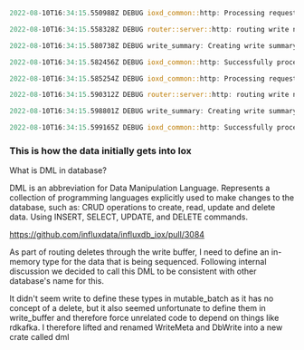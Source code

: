 
```rust
2022-08-10T16:34:15.550988Z DEBUG ioxd_common::http: Processing request request=Request { method: POST, uri: /api/v2/write?org=26f7e5a4b7be365b&bucket=917b97a92e883afc, version: HTTP/1.1, headers: {"accept": "*/*", "host": "localhost:8080", "content-length": "930"}, body: Body(Streaming) }

2022-08-10T16:34:15.558328Z DEBUG router::server::http: routing write num_lines=10 num_fields=10 num_tables=10 precision=Nanoseconds body_size=930 namespace=26f7e5a4b7be365b_917b97a92e883afc org=26f7e5a4b7be365b bucket=917b97a92e883afc

2022-08-10T16:34:15.580738Z DEBUG write_summary: Creating write summary metas=[[DmlMeta { sequence: Some(Sequence { sequencer_id: 0, sequence_number: SequenceNumber(6) }), producer_ts: Some(2022-08-10T16:34:15.566325+00:00), span_ctx: None, bytes_read: Some(3752) }]]

2022-08-10T16:34:15.582456Z DEBUG ioxd_common::http: Successfully processed request response=Response { status: 204, version: HTTP/1.1, headers: {"x-iox-write-token": "eyJzZXF1ZW5jZXJzIjpbeyJzZXF1ZW5jZU51bWJlcnMiOlsiNiJdfV19"}, body: Body(Empty) }

2022-08-10T16:34:15.585254Z DEBUG ioxd_common::http: Processing request request=Request { method: POST, uri: /api/v2/write?org=26f7e5a4b7be365b&bucket=917b97a92e883afc, version: HTTP/1.1, headers: {"accept": "*/*", "host": "localhost:8080", "content-length": "940"}, body: Body(Streaming) }

2022-08-10T16:34:15.590312Z DEBUG router::server::http: routing write num_lines=10 num_fields=10 num_tables=10 precision=Nanoseconds body_size=940 namespace=26f7e5a4b7be365b_917b97a92e883afc org=26f7e5a4b7be365b bucket=917b97a92e883afc

2022-08-10T16:34:15.598801Z DEBUG write_summary: Creating write summary metas=[[DmlMeta { sequence: Some(Sequence { sequencer_id: 0, sequence_number: SequenceNumber(7) }), producer_ts: Some(2022-08-10T16:34:15.594217+00:00), span_ctx: None, bytes_read: Some(3752) }]]

2022-08-10T16:34:15.599165Z DEBUG ioxd_common::http: Successfully processed request response=Response { status: 204, version: HTTP/1.1, headers: {"x-iox-write-token": "eyJzZXF1ZW5jZXJzIjpbeyJzZXF1ZW5jZU51bWJlcnMiOlsiNyJdfV19"}, body: Body(Empty) }
```


### This is how the data initially gets into Iox

What is DML in database?

DML is an abbreviation for Data Manipulation Language. Represents a collection of programming languages explicitly used to make changes to the database, such as: CRUD operations to create, read, update and delete data. Using INSERT, SELECT, UPDATE, and DELETE commands.

https://github.com/influxdata/influxdb_iox/pull/3084

As part of routing deletes through the write buffer, I need to define an in-memory type for the data that is being sequenced. Following internal discussion we decided to call this DML to be consistent with other database's name for this.

It didn't seem write to define these types in mutable_batch as it has no concept of a delete, but it also seemed unfortunate to define them in write_buffer and therefore force unrelated code to depend on things like rdkafka. I therefore lifted and renamed WriteMeta and DbWrite into a new crate called dml
